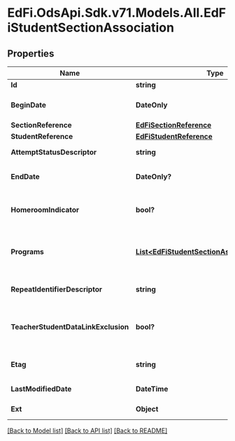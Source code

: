 # EdFi.OdsApi.Sdk.v71.Models.All.EdFiStudentSectionAssociation

## Properties

Name | Type | Description | Notes
------------ | ------------- | ------------- | -------------
**Id** | **string** |  | [optional] 
**BeginDate** | **DateOnly** | Month, day, and year of the student&#39;s entry or assignment to the section. | 
**SectionReference** | [**EdFiSectionReference**](EdFiSectionReference.md) |  | 
**StudentReference** | [**EdFiStudentReference**](EdFiStudentReference.md) |  | 
**AttemptStatusDescriptor** | **string** | An indication of the student&#39;s completion status for the section. | [optional] 
**EndDate** | **DateOnly?** | Month, day, and year of the withdrawal or exit of the student from the section. | [optional] 
**HomeroomIndicator** | **bool?** | Indicates the section is the student&#39;s homeroom. Homeroom period may the convention for taking daily attendance. | [optional] 
**Programs** | [**List&lt;EdFiStudentSectionAssociationProgram&gt;**](EdFiStudentSectionAssociationProgram.md) | An unordered collection of studentSectionAssociationPrograms. The program(s) that the student is participating in the context of the course. | [optional] 
**RepeatIdentifierDescriptor** | **string** | An indication as to whether a student has previously taken a given course. | [optional] 
**TeacherStudentDataLinkExclusion** | **bool?** | Indicates that the student-section combination is excluded from calculation of value-added or growth attribution calculations used for a particular teacher evaluation. | [optional] 
**Etag** | **string** | A unique system-generated value that identifies the version of the resource. | [optional] 
**LastModifiedDate** | **DateTime** | The date and time the resource was last modified. | [optional] 
**Ext** | **Object** | Extensions to the StudentSectionAssociation entity. | [optional] 

[[Back to Model list]](../README.md#documentation-for-models) [[Back to API list]](../README.md#documentation-for-api-endpoints) [[Back to README]](../README.md)

